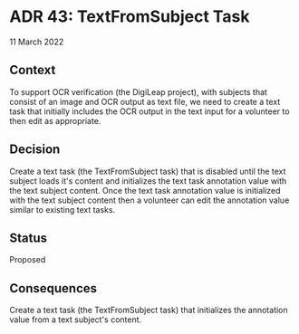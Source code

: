 # ADR 43: TextFromSubject Task

11 March 2022

## Context
To support OCR verification (the DigiLeap project), with subjects that consist of an image and OCR output as text file, we need to create a text task that initially includes the OCR output in the text input for a volunteer to then edit as appropriate.

## Decision
Create a text task (the TextFromSubject task) that is disabled until the text subject loads it's content and initializes the text task annotation value with the text subject content. Once the text task annotation value is initialized with the text subject content then a volunteer can edit the annotation value similar to existing text tasks.

## Status
Proposed

## Consequences
Create a text task (the TextFromSubject task) that initializes the annotation value from a text subject's content.
